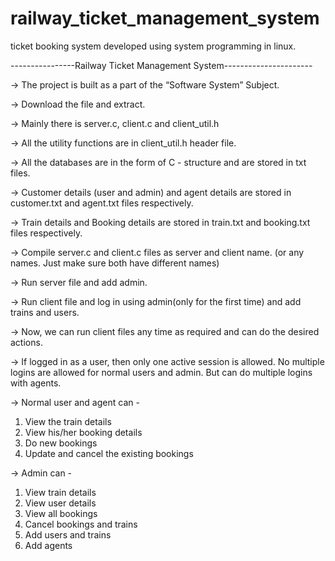 # railway_ticket_management_system
ticket booking system developed using system programming in linux.

----------------Railway Ticket Management System----------------------


-> The project is built as a part of the “Software System” Subject.


-> Download the file and extract.


-> Mainly there is server.c, client.c and client_util.h


-> All the utility functions are in client_util.h header file.


-> All the databases are in the form of C - structure and are stored in txt files.


-> Customer details (user and admin) and agent details are stored in customer.txt and agent.txt files respectively.


-> Train details and Booking details are stored in train.txt and booking.txt files respectively.


-> Compile server.c and client.c files as server and client name. (or any names. Just make sure both have different names)


-> Run server file and add admin.


-> Run client file and log in using admin(only for the first time) and add trains and users.


-> Now, we can run client files any time as required and can do the desired actions.


-> If logged in as a user, then only one active session is allowed. No multiple logins are allowed for normal users and admin. But can do multiple logins with agents.


-> Normal user and agent can -
1. View the train details
2. View his/her booking details
3. Do new bookings
4. Update and cancel the existing bookings


-> Admin can -
1. View train details
2. View user details
3. View all bookings
4. Cancel bookings and trains
5. Add users and trains
6. Add agents
